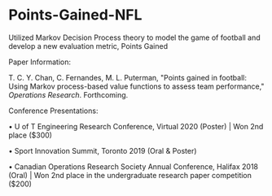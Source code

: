 # Points-Gained-NFL
Utilized Markov Decision Process theory to model the game of football and develop a new evaluation metric, Points Gained

Paper Information:

T. C. Y. Chan, C. Fernandes, M. L. Puterman, "Points gained in football: Using Markov process-based value functions to assess team performance," *Operations Research*. Forthcoming.

Conference Presentations:

•	U of T Engineering Research Conference, Virtual 2020 (Poster) | Won 2nd place ($300)

•	Sport Innovation Summit, Toronto 2019 (Oral & Poster)

•	Canadian Operations Research Society Annual Conference, Halifax 2018 (Oral) | Won 2nd place in the undergraduate research paper competition ($200)  
